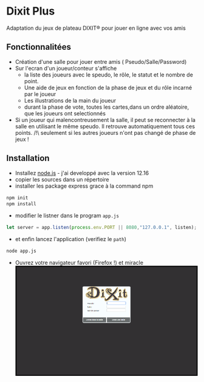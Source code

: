 # Dixit Plus
Adaptation du jeux de plateau DIXIT® pour jouer en ligne avec vos amis

## Fonctionnalitées
* Création d'une salle pour jouer entre amis ( Pseudo/Salle/Password)
* Sur l'ecran d'un joueur/conteur s'affiche 
  * la liste des joueurs avec le speudo, le rôle, le statut et le nombre de point.
  * Une aide de jeux en fonction de la phase de jeux et du rôle incarné par le joueur
  * Les illustrations  de la main du joueur
  * durant la phase de vote, toutes les cartes,dans un ordre aléatoire, que les joueurs ont selectionnés
* Si un joueur qui malencontreusement la salle, il peut se reconnecter à la salle en utilisant le même speudo. Il retrouve automatiquement tous ces points. /!\ seulement si les autres joueurs n'ont pas changé de phase de jeux !

## Installation 

* Installez [node.js](https://nodejs.org/, "lien Node.js") - j'ai developpé avec la version 12.16
* copier les sources dans un répertoire 
* installer les package express grace à la command npm
```bash
npm init
npm install
```
* modifier le listner dans le program `app.js`
```javascript
let server = app.listen(process.env.PORT || 8080,"127.0.0.1", listen);
```
* et enfin lancez l'application (verifiez le `path`)
```bash
node app.js
```
* Ouvrez votre navigateur favori (Firefox !)  et miracle
![Copie d'ecran](https://raw.githubusercontent.com/Davonex/dixit.plus/master/readme/Screen%20Shot.png)
